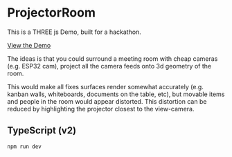 # ProjectorRoom

This is a THREE js Demo, built for a hackathon.

[View the Demo](https://akeroyd.github.io/ProjectorRoom/)

The ideas is that you could surround a meeting room with cheap cameras (e.g. ESP32 cam), project all the camera feeds onto 3d geometry of the room.

This would make all fixes surfaces render somewhat accurately (e.g. kanban walls, whiteboards, documents on the table, etc), but movable items and people in the room would appear distorted.
This distortion can be reduced by highlighting the projector closest to the view-camera.

## TypeScript (v2)

```bash
npm run dev
```
